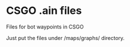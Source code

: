 # CSGO .ain files
Files for bot waypoints in CSGO

Just put the files under /maps/graphs/ directory.
